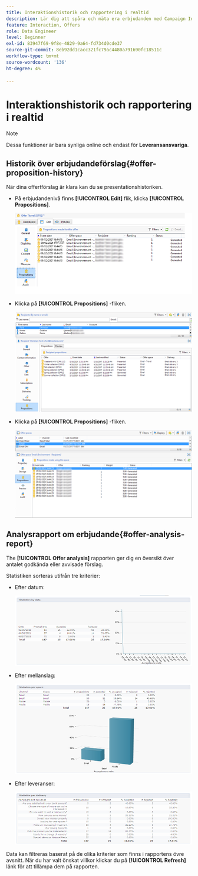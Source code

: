 ```yaml
---
title: Interaktionshistorik och rapportering i realtid
description: Lär dig att spåra och mäta era erbjudanden med Campaign Interaction
feature: Interaction, Offers
role: Data Engineer
level: Beginner
exl-id: 83947f69-9f8e-4829-9a64-fd734d0cde37
source-git-commit: 8eb92dd1cacc321fc79ac4480a791690fc18511c
workflow-type: tm+mt
source-wordcount: '136'
ht-degree: 4%

---
```


# Interaktionshistorik och rapportering i realtid

>[!NOTE]
>
>Dessa funktioner är bara synliga online och endast för **Leveransansvariga**.

## Historik över erbjudandeförslag{#offer-proposition-history}

När dina offertförslag är klara kan du se presentationshistoriken.

* På erbjudandenivå finns **[!UICONTROL Edit]** flik, klicka **[!UICONTROL Propositions]**.

   ![](assets/offer_followup_006.png)

* Klicka på **[!UICONTROL Propositions]** -fliken.

   ![](assets/offer_followup_002.png)

* Klicka på **[!UICONTROL Propositions]** -fliken.

   ![](assets/offer_space_prop_001_b.png)

## Analysrapport om erbjudande{#offer-analysis-report}

The **[!UICONTROL Offer analysis]** rapporten ger dig en översikt över antalet godkända eller avvisade förslag.

Statistiken sorteras utifrån tre kriterier:

* Efter datum:

   ![](assets/offer_report_perdate.png)

* Efter mellanslag:

   ![](assets/offer_report_perspaces.png)

* Efter leveranser:

   ![](assets/offer_report_perdeliveries.png)

Data kan filtreras baserat på de olika kriterier som finns i rapportens övre avsnitt. När du har valt önskat villkor klickar du på **[!UICONTROL Refresh]** länk för att tillämpa dem på rapporten.
